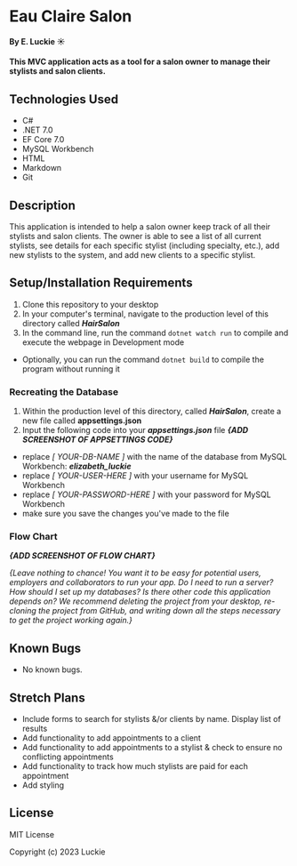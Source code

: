 # Eau Claire Salon

#### By E. Luckie ☀️

#### This MVC application acts as a tool for a salon owner to manage their stylists and salon clients.

## Technologies Used

* C#
* .NET 7.0
* EF Core 7.0
* MySQL Workbench
* HTML
* Markdown
* Git

## Description

This application is intended to help a salon owner keep track of all their stylists and salon clients. The owner is able to see a list of all current stylists, see details for each specific stylist (including specialty, etc.), add new stylists to the system, and add new clients to a specific stylist.

## Setup/Installation Requirements

1. Clone this repository to your desktop
2. In your computer's terminal, navigate to the production level of this directory called _**HairSalon**_
3. In the command line, run the command ``dotnet watch run`` to compile and execute the webpage in Development mode
* Optionally, you can run the command ``dotnet build`` to compile the program without running it

### Recreating the Database
1. Within the production level of this directory, called _**HairSalon**_, create a new file called **appsettings.json**
2. Input the following code into your _**appsettings.json**_ file
_**{ADD SCREENSHOT OF APPSETTINGS CODE}**_
* replace _[ YOUR-DB-NAME ]_ with the name of the database from MySQL Workbench: _**elizabeth_luckie**_
* replace _[ YOUR-USER-HERE ]_ with your username for MySQL Workbench
* replace _[ YOUR-PASSWORD-HERE ]_ with your password for MySQL Workbench
* make sure you save the changes you've made to the file

### Flow Chart
_**{ADD SCREENSHOT OF FLOW CHART}**_

_{Leave nothing to chance! You want it to be easy for potential users, employers and collaborators to run your app. Do I need to run a server? How should I set up my databases? Is there other code this application depends on? We recommend deleting the project from your desktop, re-cloning the project from GitHub, and writing down all the steps necessary to get the project working again.}_

## Known Bugs

* No known bugs.

## Stretch Plans

* Include forms to search for stylists &/or clients by name. Display list of results
* Add functionality to add appointments to a client
* Add functionality to add appointments to a stylist & check to ensure no conflicting appointments
* Add functionality to track how much stylists are paid for each appointment
* Add styling

## License

MIT License

Copyright (c) 2023 Luckie